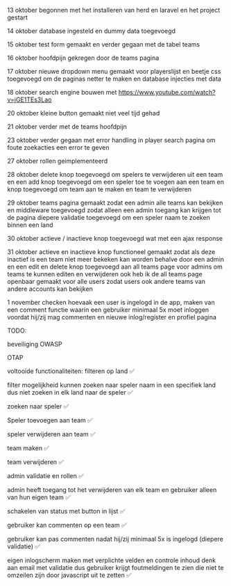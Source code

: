 13 oktober begonnen met het installeren van herd en laravel en het project gestart

14 oktober database ingesteld en dummy data toegevoegd

15 oktober test form gemaakt en verder gegaan met de tabel teams

16 oktober hoofdpijn gekregen door de teams pagina

17 oktober nieuwe dropdown menu gemaakt voor playerslijst en beetje css toegevoegd om de paginas netter te maken en database injecties met data

18 oktober search engine bouwen met https://www.youtube.com/watch?v=jGE1TEs3Lao

20 oktober kleine button gemaakt niet veel tijd gehad

21 oktober verder met de teams hoofdpijn

23 oktober verder gegaan met error handling in player search pagina om foute zoekacties een error te geven

27 oktober rollen geimplementeerd 

28 oktober delete knop toegevoegd om spelers te verwijderen uit een team en een add knop toegevoegd om een speler toe te voegen aan een team en knop toegevoegd om team aan te maken en team te verwijderen

29 oktober teams pagina gemaakt zodat een admin alle teams kan bekijken en middleware toegevoegd zodat alleen een admin toegang kan krijgen tot de pagina 
diepere validatie toegevoegd om een speler naam te zoeken binnen een land

30 oktober actieve / inactieve knop toegevoegd wat met een ajax response

31 oktober actieve en inactieve knop functioneel gemaakt zodat als deze inactief is een team niet meer bekeken kan worden behalve door een admin en een edit en delete knop toegevoegd aan all teams page voor admins om teams te kunnen editen en verwijderen ook heb ik de all teams page openbaar gemaakt voor alle users zodat users ook andere teams van andere accounts kan bekijken

1 november checken hoevaak een user is ingelogd in de app, maken van een comment functie waarin een gebruiker minimaal 5x moet inloggen voordat hij/zij mag commenten en nieuwe inlog/register en profiel pagina



TODO:

beveiliging OWASP

OTAP


voltooide functionaliteiten:
filteren op land ✅

filter mogelijkheid kunnen zoeken naar speler naam in een specifiek land dus niet zoeken in elk land naar de speler ✅

zoeken naar speler ✅

Speler toevoegen aan team ✅

speler verwijderen aan team ✅

team maken ✅

team verwijderen ✅

admin validatie en rollen ✅

admin heeft toegang tot het verwijderen van elk team en gebruiker alleen van hun eigen team ✅

schakelen van status met button in lijst ✅

gebruiker kan commenten op een team ✅

gebruiker kan pas commenten nadat hij/zij minimaal 5x is ingelogd (diepere validatie) ✅

eigen inlogscherm maken met verplichte velden en controle inhoud denk aan email met validatie dus gebruiker krijgt foutmeldingen te zien die niet te omzeilen zijn door javascript uit te zetten ✅

